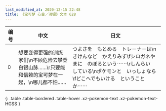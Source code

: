 ```yaml
---
last_modified_at: 2020-12-15 22:48
title: 《宝可梦 心金／魂银》文本 628
---
```

| 编号 | 中文 | 日文 |
| ---- | ---- | ---- |
| 0 | 想要变得更强的训练家们\n不顾危险去攀登白银山脉……\r只要能和信赖的宝可梦在一起，\n哪儿都不怕…… | つよさを　もとめる　トレ－ナ－は\nきけんなど　かえりみず\fシロガネやまに　のぼるという⋯⋯\rしんらい　している\nポケモンと　いっしょなら\fどこへでもいける　ということか⋯⋯　 |
{: .table .table-bordered .table-hover .xz-pokemon-text .xz-pokemon-text-HGSS }